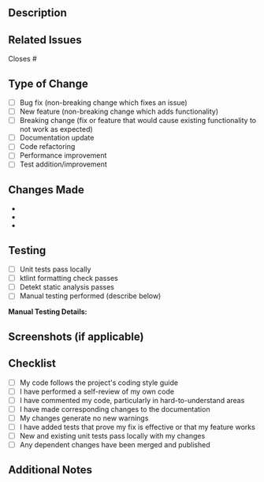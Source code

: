 ## Description
<!-- Provide a brief description of the changes in this PR -->

## Related Issues
<!-- Link to related issues using #issue_number -->
Closes #

## Type of Change
<!-- Mark the relevant option with an "x" -->
- [ ] Bug fix (non-breaking change which fixes an issue)
- [ ] New feature (non-breaking change which adds functionality)
- [ ] Breaking change (fix or feature that would cause existing functionality to not work as expected)
- [ ] Documentation update
- [ ] Code refactoring
- [ ] Performance improvement
- [ ] Test addition/improvement

## Changes Made
<!-- List the specific changes made in this PR -->
- 
- 
- 

## Testing
<!-- Describe the tests you ran to verify your changes -->
- [ ] Unit tests pass locally
- [ ] ktlint formatting check passes
- [ ] Detekt static analysis passes
- [ ] Manual testing performed (describe below)

**Manual Testing Details:**
<!-- Describe what you tested manually -->


## Screenshots (if applicable)
<!-- Add screenshots to demonstrate UI changes -->


## Checklist
<!-- Ensure all items are checked before submitting -->
- [ ] My code follows the project's coding style guide
- [ ] I have performed a self-review of my own code
- [ ] I have commented my code, particularly in hard-to-understand areas
- [ ] I have made corresponding changes to the documentation
- [ ] My changes generate no new warnings
- [ ] I have added tests that prove my fix is effective or that my feature works
- [ ] New and existing unit tests pass locally with my changes
- [ ] Any dependent changes have been merged and published

## Additional Notes
<!-- Add any additional information that reviewers should know -->

